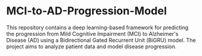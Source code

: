 # MCI-to-AD-Progression-Model
This repository contains a deep learning-based framework for predicting the progression from Mild Cognitive Impairment (MCI) to Alzheimer's Disease (AD) using a Bidirectional Gated Recurrent Unit (BiGRU) model. The project aims to analyze patient data and model disease progression.
